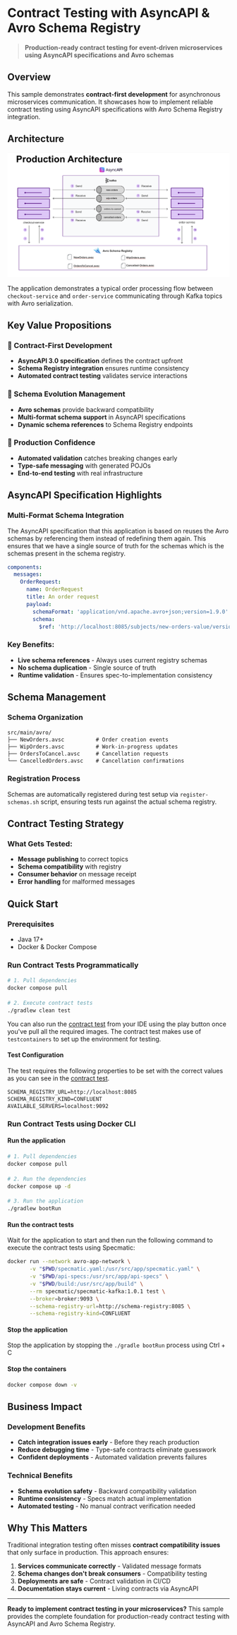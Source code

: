 # Contract Testing with AsyncAPI & Avro Schema Registry

> **Production-ready contract testing for event-driven microservices using AsyncAPI specifications and Avro schemas**

## Overview

This sample demonstrates **contract-first development** for asynchronous microservices communication. It showcases how to implement reliable contract testing using AsyncAPI specifications with Avro Schema Registry integration.

## Architecture

![Architecture Diagram](avro-sample-architecture.png)

The application demonstrates a typical order processing flow between `checkout-service` and `order-service` communicating through Kafka topics with Avro serialization.

## Key Value Propositions

### 🎯 Contract-First Development
- **AsyncAPI 3.0 specification** defines the contract upfront
- **Schema Registry integration** ensures runtime consistency
- **Automated contract testing** validates service interactions

### 🔄 Schema Evolution Management
- **Avro schemas** provide backward compatibility
- **Multi-format schema support** in AsyncAPI specifications
- **Dynamic schema references** to Schema Registry endpoints

### 🚀 Production Confidence
- **Automated validation** catches breaking changes early
- **Type-safe messaging** with generated POJOs
- **End-to-end testing** with real infrastructure

## AsyncAPI Specification Highlights

### Multi-Format Schema Integration

The AsyncAPI specification that this application is based on reuses the Avro schemas by referencing them instead of redefining them again. 
This ensures that we have a single source of truth for the schemas which is the schemas present in the schema registry.

```yaml
components:
  messages:
    OrderRequest:
      name: OrderRequest
      title: An order request
      payload:
        schemaFormat: 'application/vnd.apache.avro+json;version=1.9.0'
        schema:
          $ref: 'http://localhost:8085/subjects/new-orders-value/versions/1/schema'
```

### Key Benefits:
- **Live schema references** - Always uses current registry schemas
- **No schema duplication** - Single source of truth
- **Runtime validation** - Ensures spec-to-implementation consistency

## Schema Management

### Schema Organization
```
src/main/avro/
├── NewOrders.avsc          # Order creation events
├── WipOrders.avsc          # Work-in-progress updates
├── OrdersToCancel.avsc     # Cancellation requests
└── CancelledOrders.avsc    # Cancellation confirmations
```

### Registration Process
Schemas are automatically registered during test setup via `register-schemas.sh` script, ensuring tests run against the actual schema registry.

## Contract Testing Strategy

### What Gets Tested:
- **Message publishing** to correct topics
- **Schema compatibility** with registry
- **Consumer behavior** on message receipt
- **Error handling** for malformed messages

## Quick Start

### Prerequisites
- Java 17+
- Docker & Docker Compose

### Run Contract Tests Programmatically
```bash
# 1. Pull dependencies
docker compose pull

# 2. Execute contract tests
./gradlew clean test
```

You can also run the [contract test](src%2Ftest%2Fkotlin%2Fcom%2Fexample%2Forder%2FContractTest.kt) from your IDE using the play button once you've pull all the required images.
The contract test makes use of `testcontainers` to set up the environment for testing.

#### Test Configuration
The test requires the following properties to be set with the correct values as you can see in the [contract test](src%2Ftest%2Fkotlin%2Fcom%2Fexample%2Forder%2FContractTest.kt).
```properties
SCHEMA_REGISTRY_URL=http://localhost:8085
SCHEMA_REGISTRY_KIND=CONFLUENT
AVAILABLE_SERVERS=localhost:9092
```

### Run Contract Tests using Docker CLI

#### Run the application 
```bash
# 1. Pull dependencies
docker compose pull

# 2. Run the dependencies
docker compose up -d

# 3. Run the application
./gradlew bootRun
```

#### Run the contract tests
Wait for the application to start and then run the following command to execute the contract tests using Specmatic:

```bash
docker run --network avro-app-network \
       -v "$PWD/specmatic.yaml:/usr/src/app/specmatic.yaml" \
       -v "$PWD/api-specs:/usr/src/app/api-specs" \
       -v "$PWD/build:/usr/src/app/build" \
       --rm specmatic/specmatic-kafka:1.0.1 test \
       --broker=broker:9093 \
       --schema-registry-url=http://schema-registry:8085 \
       --schema-registry-kind=CONFLUENT
```

#### Stop the application
Stop the application by stopping the `./gradle bootRun` process using Ctrl + C

#### Stop the containers 
```bash
docker compose down -v
```

## Business Impact

### Development Benefits
- **Catch integration issues early** - Before they reach production
- **Reduce debugging time** - Type-safe contracts eliminate guesswork
- **Confident deployments** - Automated validation prevents failures

### Technical Benefits
- **Schema evolution safety** - Backward compatibility validation
- **Runtime consistency** - Specs match actual implementation
- **Automated testing** - No manual contract verification needed

## Why This Matters

Traditional integration testing often misses **contract compatibility issues** that only surface in production. This approach ensures:

1. **Services communicate correctly** - Validated message formats
2. **Schema changes don't break consumers** - Compatibility testing
3. **Deployments are safe** - Contract validation in CI/CD
4. **Documentation stays current** - Living contracts via AsyncAPI

---

**Ready to implement contract testing in your microservices?** This sample provides the complete foundation for production-ready contract testing with AsyncAPI and Avro Schema Registry.

